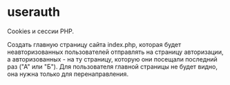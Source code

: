 # userauth

Cookies и сессии PHP.

Создать главную страницу сайта index.php, которая будет неавторизованных
пользователей отправлять на страницу авторизации, а авторизованных - на ту
страницу, которую они посещали последний раз ("А" или "Б"). Для пользователя
главной страницы не будет видно, она нужна только для перенаправления.

